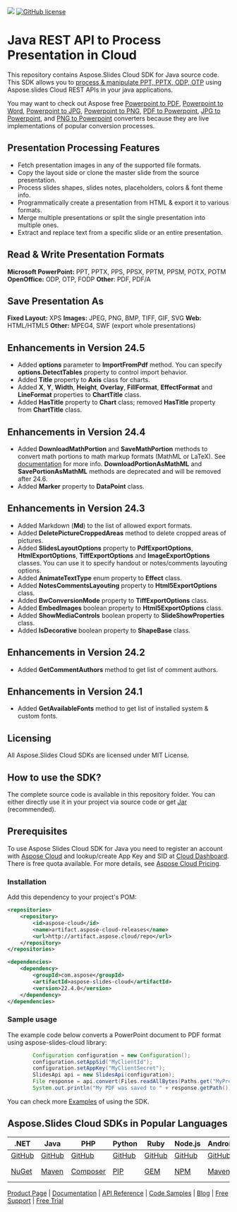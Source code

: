 ![](https://img.shields.io/badge/api-v3.0-lightgrey) [![GitHub license](https://img.shields.io/github/license/aspose-slides-cloud/aspose-slides-cloud-java)](https://github.com/aspose-slides-cloud/aspose-slides-cloud-java/blob/master/LICENSE)

# Java REST API to Process Presentation in Cloud
This repository contains Aspose.Slides Cloud SDK for Java source code. This SDK allows you to [process & manipulate PPT, PPTX, ODP, OTP](https://products.aspose.cloud/slides/java) using Aspose.slides Cloud REST APIs in your java applications.

You may want to check out Aspose free [Powerpoint to PDF](https://products.aspose.app/slides/conversion), [Powerpoint to Word](https://products.aspose.app/slides/conversion/ppt-to-word), [Powerpoint to JPG](https://products.aspose.app/slides/conversion/ppt-to-jpg), [Powerpoint to PNG](https://products.aspose.app/slides/conversion/ppt-to-png), [PDF to Powerpoint](https://products.aspose.app/slides/import/pdf-to-powerpoint), [JPG to Powerpoint](https://products.aspose.app/slides/import/jpg-to-ppt), and [PNG to Powerpoint](https://products.aspose.app/slides/import/png-to-ppt) converters because they are live implementations of popular conversion processes.

## Presentation Processing Features

- Fetch presentation images in any of the supported file formats.
- Copy the layout side or clone the master slide from the source presentation.
- Process slides shapes, slides notes, placeholders, colors & font theme info.
- Programmatically create a presentation from HTML & export it to various formats.
- Merge multiple presentations or split the single presentation into multiple ones.
- Extract and replace text from a specific slide or an entire presentation.

## Read & Write Presentation Formats

**Microsoft PowerPoint:** PPT, PPTX, PPS, PPSX, PPTM, PPSM, POTX, POTM
**OpenOffice:** ODP, OTP, FODP
**Other**: PDF, PDF/A

## Save Presentation As

**Fixed Layout:** XPS
**Images:** JPEG, PNG, BMP, TIFF, GIF, SVG
**Web:** HTML/HTML5
**Other:** MPEG4, SWF (export whole presentations)

## Enhancements in Version 24.5

* Added **options** parameter to **ImportFromPdf** method. You can specify **options.DetectTables** property to control import behavior.
* Added **Title** property to **Axis** class for charts.
* Added **X**, **Y**, **Width**, **Height**, **Overlay**, **FillFormat**, **EffectFormat** and **LineFormat** properties to **ChartTitle** class.
* Added **HasTitle** property to **Chart** class; removed **HasTitle** property from **ChartTitle** class.

## Enhancements in Version 24.4

* Added **DownloadMathPortion** and **SaveMathPortion** methods to convert math portions to math markup formats (MathML or LaTeX). See [documentation](https://docs.aspose.cloud/slides/export-a-math-formula/) for more info. **DownloadPortionAsMathML** and **SavePortionAsMathML** methods are deprecated and will be removed after 24.6.
* Added **Marker** property to **DataPoint** class.

## Enhancements in Version 24.3

* Added Markdown (**Md**) to the list of allowed export formats.
* Added **DeletePictureCroppedAreas** method to delete cropped areas of pictures.
* Added **SlidesLayoutOptions** property to **PdfExportOptions**, **HtmlExportOptions**, **TiffExportOptions** and **ImageExportOptions** classes. You can use it to specify handout or notes/comments layouting options.
* Added **AnimateTextType** enum property to **Effect** class.
* Added **NotesCommentsLayouting** property to **Html5ExportOptions** class.
* Added **BwConversionMode** property to **TiffExportOptions** class.
* Added **EmbedImages** boolean property to **Html5ExportOptions** class.
* Added **ShowMediaControls** boolean property to **SlideShowProperties** class.
* Added **IsDecorative** boolean property to **ShapeBase** class.

## Enhancements in Version 24.2

* Added **GetCommentAuthors** method to get list of comment authors.

## Enhancements in Version 24.1

* Added **GetAvailableFonts** method to get list of installed system & custom fonts.

## Licensing
All Aspose.Slides Cloud SDKs are licensed under MIT License.

## How to use the SDK?
The complete source code is available in this repository folder. You can either directly use it in your project via source code or get [Jar](https://repository.aspose.cloud/repo/com/aspose/aspose-slides-cloud/) (recommended).

## Prerequisites
To use Aspose Slides Cloud SDK for Java you need to register an account with [Aspose Cloud](https://www.aspose.cloud/) and lookup/create App Key and SID at [Cloud Dashboard](https://dashboard.aspose.cloud/#/apps). There is free quota available. For more details, see [Aspose Cloud Pricing](https://purchase.aspose.cloud/pricing).

### Installation

Add this dependency to your project's POM:

```xml
<repositories>
    <repository>
        <id>aspose-cloud</id>
        <name>artifact.aspose-cloud-releases</name>
        <url>http://artifact.aspose.cloud/repo</url>
    </repository>
</repositories>

<dependencies>
    <dependency>
        <groupId>com.aspose</groupId>
        <artifactId>aspose-slides-cloud</artifactId>
        <version>22.4.0</version>
    </dependency>
</dependencies>
```
### Sample usage

The example code below converts a PowerPoint document to PDF format using aspose-slides-cloud library:
```java
        Configuration configuration = new Configuration();
        configuration.setAppSid("MyClientId");
        configuration.setAppKey("MyClientSecret");
        SlidesApi api = new SlidesApi(configuration);
        File response = api.convert(Files.readAllBytes(Paths.get("MyPresentation.pptx")), ExportFormat.PDF, null, null, null);
        System.out.println("My PDF was saved to " + response.getPath());
```
You can check more [Examples](Examples) of using the SDK.


## Aspose.Slides Cloud SDKs in Popular Languages

| .NET | Java | PHP | Python | Ruby | Node.js | Android | Swift|Perl|Go|
|---|---|---|---|---|---|---|--|--|--|
| [GitHub](https://github.com/aspose-slides-cloud/aspose-slides-cloud-dotnet) | [GitHub](https://github.com/aspose-slides-cloud/aspose-slides-cloud-java) | [GitHub](https://github.com/aspose-slides-cloud/aspose-slides-cloud-php) | [GitHub](https://github.com/aspose-slides-cloud/aspose-slides-cloud-python) | [GitHub](https://github.com/aspose-slides-cloud/aspose-slides-cloud-ruby)  | [GitHub](https://github.com/aspose-slides-cloud/aspose-slides-cloud-nodejs) | [GitHub](https://github.com/aspose-slides-cloud/aspose-slides-cloud-android) | [GitHub](https://github.com/aspose-slides-cloud/aspose-slides-cloud-swift)|[GitHub](https://github.com/aspose-slides-cloud/aspose-slides-cloud-perl) |[GitHub](https://github.com/aspose-slides-cloud/aspose-slides-cloud-go) |
| [NuGet](https://www.nuget.org/packages/Aspose.slides-Cloud/) | [Maven](https://repository.aspose.cloud/webapp/#/artifacts/browse/tree/General/repo/com/aspose/aspose-slides-cloud) | [Composer](https://packagist.org/packages/aspose/slides-sdk-php) | [PIP](https://pypi.org/project/asposeslidescloud/) | [GEM](https://rubygems.org/gems/aspose_slides_cloud)  | [NPM](https://www.npmjs.com/package/asposeslidescloud) | [Maven](https://repository.aspose.cloud/webapp/#/artifacts/browse/tree/General/repo/com/aspose/aspose-slides-cloud) | [Cocoapods](https://cocoapods.org/pods/AsposeslidesCloud)|[Meta Cpan](https://metacpan.org/release/AsposeSlidesCloud-SlidesApi) | [Go.Dev](https://pkg.go.dev/github.com/aspose-slides-cloud/aspose-slides-cloud-go/) |

[Product Page](https://products.aspose.cloud/slides/java) | [Documentation](https://docs.aspose.cloud/display/slidescloud/Home) | [API Reference](https://apireference.aspose.cloud/slides/) | [Code Samples](https://github.com/aspose-slides-cloud/aspose-slides-cloud-java) | [Blog](https://blog.aspose.cloud/category/slides/) | [Free Support](https://forum.aspose.cloud/c/slides) | [Free Trial](https://dashboard.aspose.cloud/#/apps)
